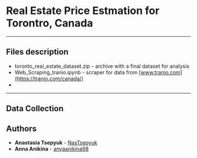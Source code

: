 # Real Estate Price Estmation for Torontro, Canada
***
## Files description
* toronto_real_estate_dataset.zip - archive with a final dataset for analysis
* Web_Scraping_tranio.ipynb - scraper for data from [www.tranio.com](https://tranio.com/canada/)
* 
***
## Data Collection
## Authors
* **Anastasia Tsepyuk**  - [NasTsepyuk](https://github.com/NasTsepyuk)
* **Anna Anikina**  - [anyaanikina98](https://github.com/anyaanikina98)
